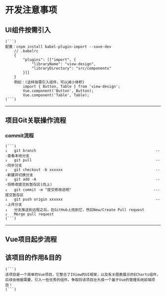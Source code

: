 # 开发注意事项
## UI组件按需引入
    (```)
    配置：cnpm install babel-plugin-import --save-dev
        // .babelrc
        {
            "plugins": [["import", {
                "libraryName": "view-design",
                "libraryDirectory": "src/components"
            }]]
        }
        例如：(这样按需引入组件，可以减小体积)
            import { Button, Table } from 'view-design';
            Vue.component('Button', Button);
            Vue.component('Table', Table);
    (```)
-----
## 项目Git关联操作流程
### commit流程
    (```)
    ↓	git branch							                            ---查看本地分支
    ↓	git pull							                            ---同步分支
    ↓	git checkout -b xxxxxx				                            ---新建并切换分支
    ↓	git add -A							                            ---将修改提交到暂存区(向上)
    ↓	git commit -m "提交修改说明"                                     ---提交暂存区
    ↓	git push origin xxxxxx				                            ---上传分支
    ↓	分支推送到远程之后，在GitHub上找到它，然后New/Create Pull request
    ↓	Merge pull request
    (```)

-----
## Vue项目起步流程

## 该项目的作用&目的
    (```)
    该项目是一个简单的Vue项目，它整合了IView的UI框架，以及有关图表展示的ECharts组件，后续会根据需要，引入一些优秀的组件。争取将该项目壮大成一个基于Vue的管理系统前端项目！
    (```)